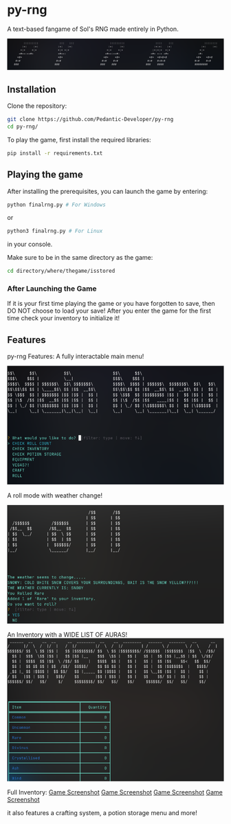 # py-rng
A text-based fangame of Sol's RNG made entirely in Python.

![Game Screenshot](/screenshots/py-rng.png)


## Installation
Clone the repository:
 ```bash
 git clone https://github.com/Pedantic-Developer/py-rng
 cd py-rng/
   ```

To play the game, first install the required libraries:

```bash
pip install -r requirements.txt
```

## Playing the game
After installing the prerequisites, you can launch the game by entering:
```bash
python finalrng.py # For Windows
```
or 

```bash
python3 finalrng.py # For Linux
```
in your console.

Make sure to be in the same directory as the game:
```bash
cd directory/where/thegame/isstored
```

### After Launching the Game

If it is your first time playing the game or you have forgotten to save, then DO NOT choose to load your save!
After you enter the game for the first time check your inventory to initialize it!

## Features

py-rng Features:
A fully interactable main menu!

![Game Screenshot](/screenshots/mainmenu.png)


A roll mode with weather change!

![Game Screenshot](/screenshots/roll.png)


An Inventory with a WIDE LIST OF AURAS!
![Game Screenshot](/screenshots/inventory.png)


Full Inventory:
[Game Screenshot](/screenshots/inventory.png)
[Game Screenshot](/screenshots/inv2.png)
[Game Screenshot](/screenshots/inv3.png)
[Game Screenshot](/screenshots/inv4.png)

it also features a crafting system, a potion storage menu and more!
